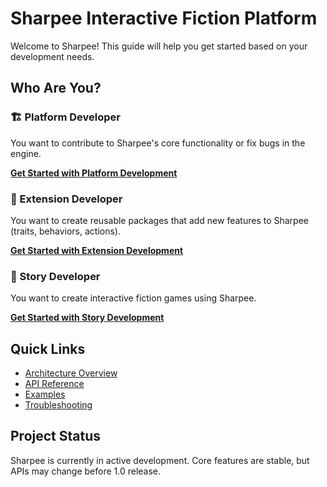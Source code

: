# Sharpee Interactive Fiction Platform

Welcome to Sharpee! This guide will help you get started based on your development needs.

## Who Are You?

### 🏗️ Platform Developer
You want to contribute to Sharpee's core functionality or fix bugs in the engine.

**[Get Started with Platform Development](./platform/getting-started.md)**

### 🧩 Extension Developer  
You want to create reusable packages that add new features to Sharpee (traits, behaviors, actions).

**[Get Started with Extension Development](./extensions/getting-started.md)**

### 📖 Story Developer
You want to create interactive fiction games using Sharpee.

**[Get Started with Story Development](./stories/getting-started.md)**

## Quick Links

- [Architecture Overview](./platform/architecture.md)
- [API Reference](./api/index.md)
- [Examples](./examples/index.md)
- [Troubleshooting](./troubleshooting.md)

## Project Status

Sharpee is currently in active development. Core features are stable, but APIs may change before 1.0 release.
